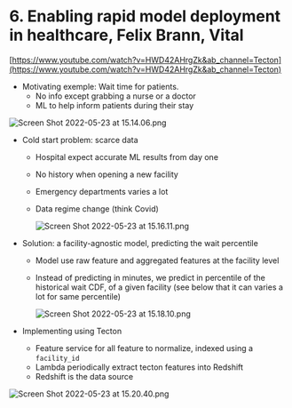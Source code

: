 # 6. Enabling rapid model deployment in healthcare, Felix Brann, Vital

[https://www.youtube.com/watch?v=HWD42AHrgZk&ab_channel=Tecton](https://www.youtube.com/watch?v=HWD42AHrgZk&ab_channel=Tecton)

- Motivating exemple: Wait time for patients.
    - No info except grabbing a nurse or a doctor
    - ML to help inform patients during their stay

![Screen Shot 2022-05-23 at 15.14.06.png](6%20Enabling%20rapid%20model%20deployment%20in%20healthcare,%20F%20092f7e3f888e4473a381fa1e28f36fbb/Screen_Shot_2022-05-23_at_15.14.06.png)

- Cold start problem: scarce data
    - Hospital expect accurate ML results from day one
    - No history when opening a new facility
    - Emergency departments varies a lot
    - Data regime change (think Covid)
        
        ![Screen Shot 2022-05-23 at 15.16.11.png](6%20Enabling%20rapid%20model%20deployment%20in%20healthcare,%20F%20092f7e3f888e4473a381fa1e28f36fbb/Screen_Shot_2022-05-23_at_15.16.11.png)
        

- Solution: a facility-agnostic model, predicting the wait percentile
    - Model use raw feature and aggregated features at the facility level
    - Instead of predicting in minutes, we predict in percentile of the historical wait CDF, of a given facility (see below that it can varies a lot for same percentile)
        
        ![Screen Shot 2022-05-23 at 15.18.10.png](6%20Enabling%20rapid%20model%20deployment%20in%20healthcare,%20F%20092f7e3f888e4473a381fa1e28f36fbb/Screen_Shot_2022-05-23_at_15.18.10.png)
        

- Implementing using Tecton
    - Feature service for all feature to normalize, indexed using a `facility_id`
    - Lambda periodically extract tecton features into Redshift
    - Redshift is the data source

![Screen Shot 2022-05-23 at 15.20.40.png](6%20Enabling%20rapid%20model%20deployment%20in%20healthcare,%20F%20092f7e3f888e4473a381fa1e28f36fbb/Screen_Shot_2022-05-23_at_15.20.40.png)